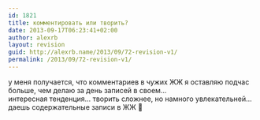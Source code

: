 ```yaml
---
id: 1821
title: комментировать или творить?
date: 2013-09-17T06:23:41+02:00
author: alexrb
layout: revision
guid: http://alexrb.name/2013/09/72-revision-v1/
permalink: /2013/09/72-revision-v1/
---
```

у меня получается, что комментариев в чужих ЖЖ я оставляю подчас больше, чем делаю за день записей в своем&#8230;  
интересная тенденция&#8230; творить сложнее, но намного увлекательней&#8230;  
даешь содержательные записи в ЖЖ 🙂